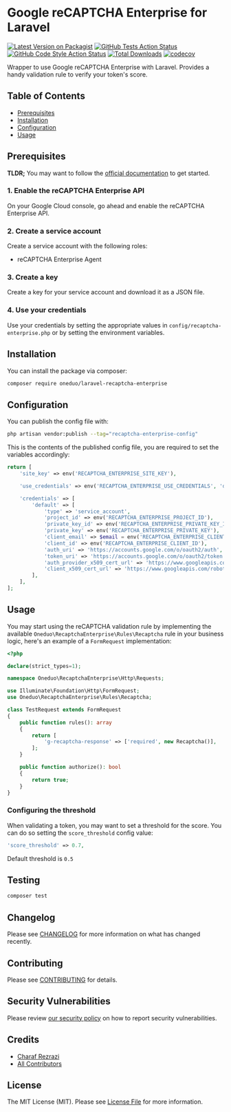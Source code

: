 # Google reCAPTCHA Enterprise for Laravel

[![Latest Version on Packagist](https://img.shields.io/packagist/v/oneduo/laravel-recaptcha-enterprise.svg?style=flat-square)](https://packagist.org/packages/oneduo/laravel-recaptcha-enterprise)
[![GitHub Tests Action Status](https://img.shields.io/github/actions/workflow/status/oneduo/laravel-recaptcha-enterprise/run-tests.yml?branch=main&label=tests&style=flat-square)](https://github.com/oneduo/laravel-recaptcha-enterprise/actions?query=workflow%3Arun-tests+branch%3Amain)
[![GitHub Code Style Action Status](https://img.shields.io/github/actions/workflow/status/oneduo/laravel-recaptcha-enterprise/fix-php-code-style-issues.yml?branch=main&label=code%20style&style=flat-square)](https://github.com/oneduo/laravel-recaptcha-enterprise/actions?query=workflow%3A"Fix+PHP+code+style+issues"+branch%3Amain)
[![Total Downloads](https://img.shields.io/packagist/dt/oneduo/laravel-recaptcha-enterprise.svg?style=flat-square)](https://packagist.org/packages/oneduo/laravel-recaptcha-enterprise)
[![codecov](https://codecov.io/github/oneduo/laravel-recaptcha-enterprise/branch/main/graph/badge.svg)](https://codecov.io/github/oneduo/laravel-recaptcha-enterprise)

Wrapper to use Google reCAPTCHA Enterprise with Laravel. Provides a handy validation rule to verify your token's score.

## Table of Contents

- [Prerequisites](#prerequisites)
- [Installation](#installation)
- [Configuration](#configuration)
- [Usage](#usage)


## Prerequisites

**TLDR;** You may want to follow
the [official documentation](https://cloud.google.com/recaptcha-enterprise/docs/set-up-google-cloud) to get started.

### 1. Enable the reCAPTCHA Enterprise API

On your Google Cloud console, go ahead and enable the reCAPTCHA Enterprise API.

### 2. Create a service account

Create a service account with the following roles:

- reCAPTCHA Enterprise Agent

### 3. Create a key

Create a key for your service account and download it as a JSON file.

### 4. Use your credentials

Use your credentials by setting the appropriate values in `config/recaptcha-enterprise.php` or by setting the
environment variables.

## Installation

You can install the package via composer:

```bash
composer require oneduo/laravel-recaptcha-enterprise
```

## Configuration

You can publish the config file with:

```bash
php artisan vendor:publish --tag="recaptcha-enterprise-config"
```

This is the contents of the published config file, you are required to set the variables accordingly:

```php
return [
    'site_key' => env('RECAPTCHA_ENTERPRISE_SITE_KEY'),

    'use_credentials' => env('RECAPTCHA_ENTERPRISE_USE_CREDENTIALS', 'default'),

    'credentials' => [
        'default' => [
            'type' => 'service_account',
            'project_id' => env('RECAPTCHA_ENTERPRISE_PROJECT_ID'),
            'private_key_id' => env('RECAPTCHA_ENTERPRISE_PRIVATE_KEY_ID'),
            'private_key' => env('RECAPTCHA_ENTERPRISE_PRIVATE_KEY'),
            'client_email' => $email = env('RECAPTCHA_ENTERPRISE_CLIENT_EMAIL'),
            'client_id' => env('RECAPTCHA_ENTERPRISE_CLIENT_ID'),
            'auth_uri' => 'https://accounts.google.com/o/oauth2/auth',
            'token_uri' => 'https://accounts.google.com/o/oauth2/token',
            'auth_provider_x509_cert_url' => 'https://www.googleapis.com/oauth2/v1/certs',
            'client_x509_cert_url' => 'https://www.googleapis.com/robot/v1/metadata/x509/' . $email,
        ],
    ],
];
```

## Usage

You may start using the reCAPTCHA validation rule by implementing the
available `Oneduo\RecaptchaEnterprise\Rules\Recaptcha` rule in your business logic, here's an example of a `FormRequest`
implementation:

```php
<?php

declare(strict_types=1);

namespace Oneduo\RecaptchaEnterprise\Http\Requests;

use Illuminate\Foundation\Http\FormRequest;
use Oneduo\RecaptchaEnterprise\Rules\Recaptcha;

class TestRequest extends FormRequest
{
    public function rules(): array
    {
        return [
            'g-recaptcha-response' => ['required', new Recaptcha()],
        ];
    }

    public function authorize(): bool
    {
        return true;
    }
}

```

### Configuring the threshold

When validating a token, you may want to set a threshold for the score. You can do so setting the `score_threshold`
config value:

```php
'score_threshold' => 0.7,
```

Default threshold is `0.5`

## Testing

```bash
composer test
```

## Changelog

Please see [CHANGELOG](CHANGELOG.md) for more information on what has changed recently.

## Contributing

Please see [CONTRIBUTING](CONTRIBUTING.md) for details.

## Security Vulnerabilities

Please review [our security policy](../../security/policy) on how to report security vulnerabilities.

## Credits

- [Charaf Rezrazi](https://github.com/oneduo)
- [All Contributors](../../contributors)

## License

The MIT License (MIT). Please see [License File](LICENSE.md) for more information.

